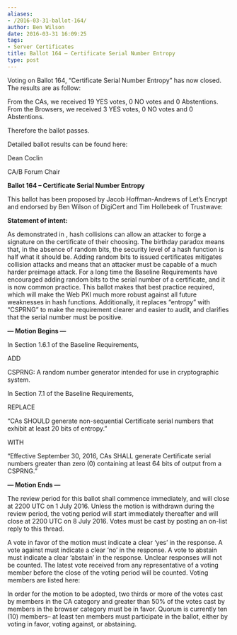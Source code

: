 ```yaml
---
aliases:
- /2016-03-31-ballot-164/
author: Ben Wilson
date: 2016-03-31 16:09:25
tags:
- Server Certificates
title: Ballot 164 – Certificate Serial Number Entropy
type: post
---
```


Voting on Ballot 164, “Certificate Serial Number Entropy” has now closed. The results are as follow:

From the CAs, we received 19 YES votes, 0 NO votes and 0 Abstentions.
From the Browsers, we received 3 YES votes, 0 NO votes and 0 Abstentions.

Therefore the ballot passes.

Detailed ballot results can be found here:

Dean Coclin

CA/B Forum Chair

**Ballot 164 – Certificate Serial Number Entropy**

This ballot has been proposed by Jacob Hoffman-Andrews of Let’s Encrypt and endorsed by Ben Wilson of DigiCert and Tim Hollebeek of Trustwave:

**Statement of intent:**

As demonstrated in , hash collisions can allow an attacker to forge a signature on the certificate of their choosing. The birthday paradox means that, in the absence of random bits, the security level of a hash function is half what it should be. Adding random bits to issued certificates mitigates collision attacks and means that an attacker must be capable of a much harder preimage attack. For a long time the Baseline Requirements have encouraged adding random bits to the serial number of a certificate, and it is now common practice. This ballot makes that best practice required, which will make the Web PKI much more robust against all future weaknesses in hash functions. Additionally, it replaces “entropy” with “CSPRNG” to make the requirement clearer and easier to audit, and clarifies that the serial number must be positive.

**— Motion Begins —**

In Section 1.6.1 of the Baseline Requirements,

ADD

CSPRNG: A random number generator intended for use in cryptographic system.

In Section 7.1 of the Baseline Requirements,

REPLACE

“CAs SHOULD generate non-sequential Certificate serial numbers that exhibit at least 20 bits of entropy.”

WITH

“Effective September 30, 2016, CAs SHALL generate Certificate serial numbers greater than zero (0) containing at least 64 bits of output from a CSPRNG.”

**— Motion Ends —**

The review period for this ballot shall commence immediately, and will close at 2200 UTC on 1 July 2016. Unless the motion is withdrawn during the review period, the voting period will start immediately thereafter and will close at 2200 UTC on 8 July 2016. Votes must be cast by posting an on-list reply to this thread.

A vote in favor of the motion must indicate a clear ‘yes’ in the response. A vote against must indicate a clear ‘no’ in the response. A vote to abstain must indicate a clear ‘abstain’ in the response. Unclear responses will not be counted. The latest vote received from any representative of a voting member before the close of the voting period will be counted. Voting members are listed here:

In order for the motion to be adopted, two thirds or more of the votes cast by members in the CA category and greater than 50% of the votes cast by members in the browser category must be in favor. Quorum is currently ten (10) members– at least ten members must participate in the ballot, either by voting in favor, voting against, or abstaining.